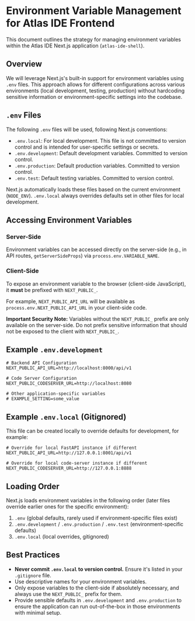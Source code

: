 # Environment Variable Management for Atlas IDE Frontend

This document outlines the strategy for managing environment variables within the Atlas IDE Next.js application (`atlas-ide-shell`).

## Overview

We will leverage Next.js's built-in support for environment variables using `.env` files. This approach allows for different configurations across various environments (local development, testing, production) without hardcoding sensitive information or environment-specific settings into the codebase.

## `.env` Files

The following `.env` files will be used, following Next.js conventions:

*   `.env.local`: For local development. This file is not committed to version control and is intended for user-specific settings or secrets.
*   `.env.development`: Default development variables. Committed to version control.
*   `.env.production`: Default production variables. Committed to version control.
*   `.env.test`: Default testing variables. Committed to version control.

Next.js automatically loads these files based on the current environment (`NODE_ENV`). `.env.local` always overrides defaults set in other files for local development.

## Accessing Environment Variables

### Server-Side

Environment variables can be accessed directly on the server-side (e.g., in API routes, `getServerSideProps`) via `process.env.VARIABLE_NAME`.

### Client-Side

To expose an environment variable to the browser (client-side JavaScript), it **must** be prefixed with `NEXT_PUBLIC_`.

For example, `NEXT_PUBLIC_API_URL` will be available as `process.env.NEXT_PUBLIC_API_URL` in your client-side code.

**Important Security Note:** Variables without the `NEXT_PUBLIC_` prefix are only available on the server-side. Do not prefix sensitive information that should not be exposed to the client with `NEXT_PUBLIC_`.

## Example `.env.development`

```env
# Backend API Configuration
NEXT_PUBLIC_API_URL=http://localhost:8000/api/v1

# Code Server Configuration
NEXT_PUBLIC_CODESERVER_URL=http://localhost:8080

# Other application-specific variables
# EXAMPLE_SETTING=some_value
```

## Example `.env.local` (Gitignored)

This file can be created locally to override defaults for development, for example:

```env
# Override for local FastAPI instance if different
NEXT_PUBLIC_API_URL=http://127.0.0.1:8001/api/v1

# Override for local code-server instance if different
NEXT_PUBLIC_CODESERVER_URL=http://127.0.0.1:8888
```

## Loading Order

Next.js loads environment variables in the following order (later files override earlier ones for the specific environment):

1.  `.env` (global defaults, rarely used if environment-specific files exist)
2.  `.env.development` / `.env.production` / `.env.test` (environment-specific defaults)
3.  `.env.local` (local overrides, gitignored)

## Best Practices

*   **Never commit `.env.local` to version control.** Ensure it's listed in your `.gitignore` file.
*   Use descriptive names for your environment variables.
*   Only expose variables to the client-side if absolutely necessary, and always use the `NEXT_PUBLIC_` prefix for them.
*   Provide sensible defaults in `.env.development` and `.env.production` to ensure the application can run out-of-the-box in those environments with minimal setup.
